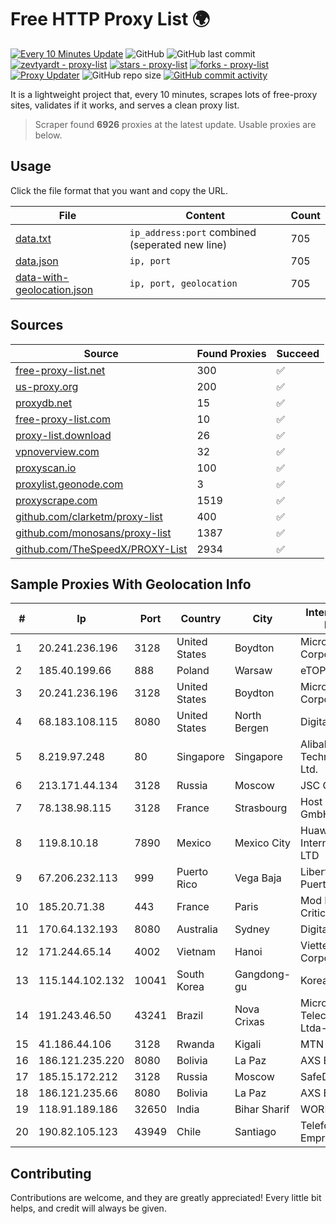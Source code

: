
# Free HTTP Proxy List 🌍

[![Every 10 Minutes Update](https://github.com/mertguvencli/http-proxy-list/actions/workflows/main.yml/badge.svg?branch=main)](https://github.com/mertguvencli/http-proxy-list/actions/workflows/main.yml)
![GitHub](https://img.shields.io/github/license/mertguvencli/http-proxy-list)
![GitHub last commit](https://img.shields.io/github/last-commit/mertguvencli/http-proxy-list)
[![zevtyardt - proxy-list](https://img.shields.io/static/v1?label=zevtyardt&message=proxy-list&color=blue&logo=github)](https://github.com/zevtyardt/proxy-list "Go to GitHub repo")
[![stars - proxy-list](https://img.shields.io/github/stars/zevtyardt/proxy-list?style=social)](https://github.com/zevtyardt/proxy-list)
[![forks - proxy-list](https://img.shields.io/github/forks/zevtyardt/proxy-list?style=social)](https://github.com/zevtyardt/proxy-list)
[![Proxy Updater](https://github.com/zevtyardt/proxy-list/workflows/Proxy%20Updater/badge.svg)](https://github.com/zevtyardt/proxy-list/actions?query=workflow:"Proxy+Updater")
![GitHub repo size](https://img.shields.io/github/repo-size/zevtyardt/proxy-list)
[![GitHub commit activity](https://img.shields.io/github/commit-activity/m/zevtyardt/proxy-list?logo=commits)](https://github.com/zevtyardt/proxy-list/commits/main)

It is a lightweight project that, every 10 minutes, scrapes lots of free-proxy sites, validates if it works, and serves a clean proxy list.

> Scraper found **6926** proxies at the latest update. Usable proxies are below.

## Usage

Click the file format that you want and copy the URL.

|File|Content|Count|
|----|-------|-----|
|[data.txt](https://raw.githubusercontent.com/mertguvencli/http-proxy-list/main/proxy-list/data.txt)|`ip_address:port` combined (seperated new line)|705|
|[data.json](https://raw.githubusercontent.com/mertguvencli/http-proxy-list/main/proxy-list/data.json)|`ip, port`|705|
|[data-with-geolocation.json](https://raw.githubusercontent.com/mertguvencli/http-proxy-list/main/proxy-list/data-with-geolocation.json)|`ip, port, geolocation`|705|

## Sources

|Source|Found Proxies|Succeed|
|------|-------------|-------|
|[free-proxy-list.net](https://free-proxy-list.net)|300|✅|
|[us-proxy.org](https://www.us-proxy.org)|200|✅|
|[proxydb.net](http://proxydb.net)|15|✅|
|[free-proxy-list.com](https://free-proxy-list.com/?page=&port=&type%5B%5D=http&type%5B%5D=https&up_time=0&search=Search)|10|✅|
|[proxy-list.download](https://www.proxy-list.download/HTTP)|26|✅|
|[vpnoverview.com](https://vpnoverview.com/privacy/anonymous-browsing/free-proxy-servers)|32|✅|
|[proxyscan.io](https://www.proxyscan.io)|100|✅|
|[proxylist.geonode.com](https://proxylist.geonode.com/api/proxy-list?limit=300&page=1&sort_by=lastChecked&sort_type=desc&protocols=http,https)|3|✅|
|[proxyscrape.com](https://api.proxyscrape.com/v2/?request=displayproxies&protocol=http&timeout=10000&country=all&ssl=all&anonymity=all)|1519|✅|
|[github.com/clarketm/proxy-list](https://raw.githubusercontent.com/clarketm/proxy-list/master/proxy-list-raw.txt)|400|✅|
|[github.com/monosans/proxy-list](https://raw.githubusercontent.com/monosans/proxy-list/main/proxies/http.txt)|1387|✅|
|[github.com/TheSpeedX/PROXY-List](https://raw.githubusercontent.com/TheSpeedX/PROXY-List/master/http.txt)|2934|✅|


## Sample Proxies With Geolocation Info

|#|Ip|Port|Country|City|Internet Service Provider|
|-|--|----|-------|----|-------------------------|
|1|20.241.236.196|3128|United States|Boydton|Microsoft Corporation|
|2|185.40.199.66|888|Poland|Warsaw|eTOP sp. z o.o.|
|3|20.241.236.196|3128|United States|Boydton|Microsoft Corporation|
|4|68.183.108.115|8080|United States|North Bergen|DigitalOcean, LLC|
|5|8.219.97.248|80|Singapore|Singapore|Alibaba (US) Technology Co., Ltd.|
|6|213.171.44.134|3128|Russia|Moscow|JSC Comcor|
|7|78.138.98.115|3128|France|Strasbourg|Host Europe GmbH|
|8|119.8.10.18|7890|Mexico|Mexico City|Huawei International Pte. LTD|
|9|67.206.232.113|999|Puerto Rico|Vega Baja|Liberty Mobile Puerto Rico Inc.|
|10|185.20.71.38|443|France|Paris|Mod Mission Critical LLC|
|11|170.64.132.193|8080|Australia|Sydney|DigitalOcean, LLC|
|12|171.244.65.14|4002|Vietnam|Hanoi|Viettel Corporation|
|13|115.144.102.132|10041|South Korea|Gangdong-gu|Korea Telecom|
|14|191.243.46.50|43241|Brazil|Nova Crixas|Microturbo Telecomunicacoes Ltda-me|
|15|41.186.44.106|3128|Rwanda|Kigali|MTN Rwandacell|
|16|186.121.235.220|8080|Bolivia|La Paz|AXS Bolivia S. A.|
|17|185.15.172.212|3128|Russia|Moscow|SafeData LLC|
|18|186.121.235.66|8080|Bolivia|La Paz|AXS Bolivia S. A.|
|19|118.91.189.186|32650|India|Bihar Sharif|WORLDPHONE|
|20|190.82.105.123|43949|Chile|Santiago|Telefonica Empresas|



## Contributing

Contributions are welcome, and they are greatly appreciated! Every
little bit helps, and credit will always be given.

